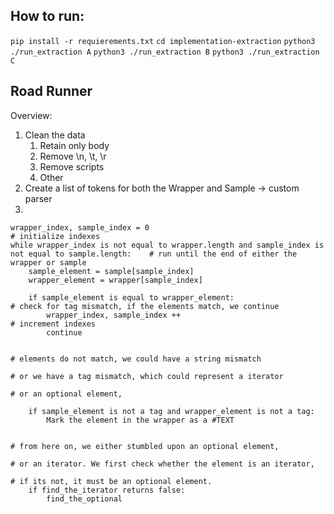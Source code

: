 ## How to run:
`pip install -r requierements.txt`
`cd implementation-extraction`
`python3 ./run_extraction A`
`python3 ./run_extraction B`
`python3 ./run_extraction C`



## Road Runner
Overview:
1) Clean the data 
   1) Retain only body
   2) Remove \n, \t, \r
   3) Remove scripts
   4) Other 
2) Create a list of tokens for both the Wrapper and Sample -> custom parser
3) 
```
wrapper_index, sample_index = 0                                                                       # initialize indexes
while wrapper_index is not equal to wrapper.length and sample_index is not equal to sample.length:    # run until the end of either the wrapper or sample
    sample_element = sample[sample_index]
    wrapper_element = wrapper[sample_index]
    
    if sample_element is equal to wrapper_element:                                                    # check for tag mismatch, if the elements match, we continue 
        wrapper_index, sample_index ++                                                                # increment indexes
        continue

                                                                                                      # elements do not match, we could have a string mismatch
                                                                                                      # or we have a tag mismatch, which could represent a iterator
                                                                                                      # or an optional element, 
    
    if sample_element is not a tag and wrapper_element is not a tag:
        Mark the element in the wrapper as a #TEXT
    
                                                                                                      # from here on, we either stumbled upon an optional element,
                                                                                                      # or an iterator. We first check whether the element is an iterator,
                                                                                                      # if its not, it must be an optional element.
    if find_the_iterator returns false:
        find_the_optional
```